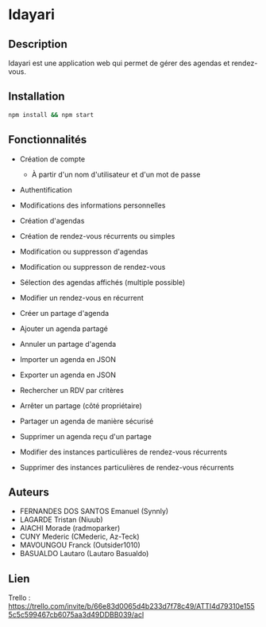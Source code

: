 # Idayari

## Description
Idayari est une application web qui permet de gérer des agendas et rendez-vous.

## Installation
```bash
npm install && npm start 
```

## Fonctionnalités
- Création de compte
    - À partir d'un nom d'utilisateur et d'un mot de passe
- Authentification
- Modifications des informations personnelles
- Création d'agendas
- Création de rendez-vous récurrents ou simples
- Modification ou suppresson d'agendas        
- Modification ou suppresson de rendez-vous 
- Sélection des agendas affichés (multiple possible)

- Modifier un rendez-vous en récurrent
- Créer un partage d'agenda 
- Ajouter un agenda partagé
- Annuler un partage d'agenda
- Importer un agenda en JSON
- Exporter un agenda en JSON 

- Rechercher un RDV par critères
- Arrêter un partage (côté propriétaire) 
- Partager un agenda de manière sécurisé
- Supprimer un agenda reçu d'un partage 
- Modifier des instances particulières de rendez-vous récurrents
- Supprimer des instances particulières de rendez-vous récurrents

## Auteurs
- FERNANDES DOS SANTOS Emanuel (Synnly)
- LAGARDE Tristan (Niuub)
- AIACHI Morade (radmoparker)
- CUNY Mederic (CMederic, Az-Teck)
- MAVOUNGOU Franck (Outsider1010)
- BASUALDO Lautaro (Lautaro Basualdo)

## Lien
Trello : https://trello.com/invite/b/66e83d0065d4b233d7f78c49/ATTI4d79310e1555c5c599467cb6075aa3d49DDBB039/acl

